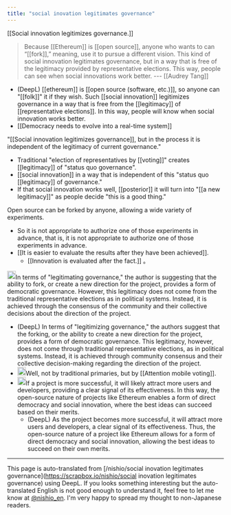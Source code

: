 ```yaml
---
title: "social inovation legitimates governance"
---
```


[[Social innovation legitimizes governance.]]

> Because [[Ethereum]] is [[open source]], anyone who wants to can “[[fork]],” meaning, use it to pursue a different vision. This kind of social innovation legitimates governance, but in a way that is free of the legitimacy provided by representative elections. This way, people can see when social innovations work better. --- [[Audrey Tang]]
- (DeepL) [[ethereum]] is [[open source (software, etc.)]], so anyone can "[[folk]]" it if they wish. Such [[social innovation]] legitimizes governance in a way that is free from the [[legitimacy]] of [[representative elections]]. In this way, people will know when social innovation works better.
- [[Democracy needs to evolve into a real-time system]]

"[[Social innovation legitimizes governance]], but in the process it is independent of the legitimacy of current governance."
- Traditional "election of representatives by [[voting]]" creates [[legitimacy]] of "status quo governance".
- [[social innovation]] in a way that is independent of this "status quo [[legitimacy]] of governance."
- If that social innovation works well, [[posterior]] it will turn into "[[a new legitimacy]]" as people decide "this is a good thing."

Open source can be forked by anyone, allowing a wide variety of experiments.
- So it is not appropriate to authorize one of those experiments in advance, that is, it is not appropriate to authorize one of those experiments in advance.
- [[It is easier to evaluate the results after they have been achieved]].
    - [[Innovation is evaluated after the fact.]] 。

<img src='https://scrapbox.io/api/pages/nishio-en/GPT-4/icon' alt='GPT-4.icon' height="19.5"/>In terms of "legitimating governance," the author is suggesting that the ability to fork, or create a new direction for the project, provides a form of democratic governance. However, this legitimacy does not come from the traditional representative elections as in political systems. Instead, it is achieved through the consensus of the community and their collective decisions about the direction of the project.
- (DeepL) In terms of "legitimizing governance," the authors suggest that the forking, or the ability to create a new direction for the project, provides a form of democratic governance. This legitimacy, however, does not come through traditional representative elections, as in political systems. Instead, it is achieved through community consensus and their collective decision-making regarding the direction of the project.
- <img src='https://scrapbox.io/api/pages/nishio-en/nishio/icon' alt='nishio.icon' height="19.5"/>Well, not by traditional primaries, but by [[Attention mobile voting]].
- <img src='https://scrapbox.io/api/pages/nishio-en/GPT-4/icon' alt='GPT-4.icon' height="19.5"/>If a project is more successful, it will likely attract more users and developers, providing a clear signal of its effectiveness. In this way, the open-source nature of projects like Ethereum enables a form of direct democracy and social innovation, where the best ideas can succeed based on their merits.
    - (DeepL) As the project becomes more successful, it will attract more users and developers, a clear signal of its effectiveness. Thus, the open-source nature of a project like Ethereum allows for a form of direct democracy and social innovation, allowing the best ideas to succeed on their own merits.

---
This page is auto-translated from [/nishio/social inovation legitimates governance](https://scrapbox.io/nishio/social inovation legitimates governance) using DeepL. If you looks something interesting but the auto-translated English is not good enough to understand it, feel free to let me know at [@nishio_en](https://twitter.com/nishio_en). I'm very happy to spread my thought to non-Japanese readers.